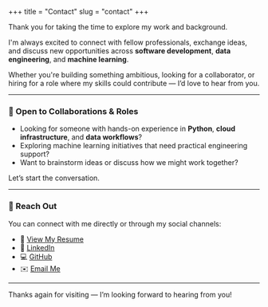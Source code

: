 +++
title = "Contact"
slug = "contact"
+++

Thank you for taking the time to explore my work and background.

I'm always excited to connect with fellow professionals, exchange ideas, and discuss new opportunities across **software development**, **data engineering**, and **machine learning**.

Whether you're building something ambitious, looking for a collaborator, or hiring for a role where my skills could contribute — I’d love to hear from you.

---

### 🤝 Open to Collaborations & Roles

- Looking for someone with hands-on experience in **Python**, **cloud infrastructure**, and **data workflows**?
- Exploring machine learning initiatives that need practical engineering support?
- Want to brainstorm ideas or discuss how we might work together?

Let’s start the conversation.

---

### 📇 Reach Out

You can connect with me directly or through my social channels:

- 📄 [View My Resume](https://www.anirudhsshirahati.com/downloads/Anirudh_S_Shirahati_Resume.pdf)  
- 🔗 [LinkedIn](https://www.linkedin.com/in/shirahattianiruddha)  
- 💻 [GitHub](https://github.com/anushirahatti)  
- ✉️ [Email Me](mailto:anirudhsshirahati@gmail.com)

---

Thanks again for visiting — I’m looking forward to hearing from you!


